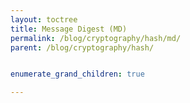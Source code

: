 ```yaml
---
layout: toctree
title: Message Digest (MD)
permalink: /blog/cryptography/hash/md/
parent: /blog/cryptography/hash/


enumerate_grand_children: true

---
```

